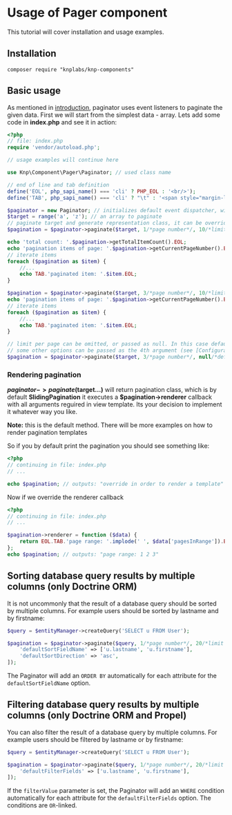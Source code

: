 # Usage of Pager component

This tutorial will cover installation and usage examples.

## Installation

    composer require "knplabs/knp-components"

## Basic usage

As mentioned in [introduction](https://github.com/knplabs/knp-components/tree/master/doc/pager/intro.md),
paginator uses event listeners to paginate the given data. First we will start from the simplest data - array.
Lets add some code in **index.php** and see it in action:

``` php
<?php
// file: index.php
require 'vendor/autoload.php';

// usage examples will continue here

use Knp\Component\Pager\Paginator; // used class name

// end of line and tab definition
define('EOL', php_sapi_name() === 'cli' ? PHP_EOL : '<br/>');
define('TAB', php_sapi_name() === 'cli' ? "\t" : '<span style="margin-left:25px"/>');

$paginator = new Paginator; // initializes default event dispatcher, with standard listeners
$target = range('a', 'z'); // an array to paginate
// paginate target and generate representation class, it can be overrided by event listener
$pagination = $paginator->paginate($target, 1/*page number*/, 10/*limit per page*/);

echo 'total count: '.$pagination->getTotalItemCount().EOL;
echo 'pagination items of page: '.$pagination->getCurrentPageNumber().EOL;
// iterate items
foreach ($pagination as $item) {
    //...
    echo TAB.'paginated item: '.$item.EOL;
}

$pagination = $paginator->paginate($target, 3/*page number*/, 10/*limit per page*/);
echo 'pagination items of page: '.$pagination->getCurrentPageNumber().EOL;
// iterate items
foreach ($pagination as $item) {
    //...
    echo TAB.'paginated item: '.$item.EOL;
}

// limit per page can be omitted, or passed as null. In this case default value will be used.
// some other options can be passed as the 4th argument (see [Configuration](docs/pager/config.md))
$pagination = $paginator->paginate($target, 3/*page number*/, null/*default limit per page will be used*/, ['pageParameterName' => 'section']/*options*/);
```

### Rendering pagination

**$paginator->paginate($target...)** will return pagination class, which is by
default **SlidingPagination** it executes a **$pagination->renderer** callback
with all arguments reguired in view template. Its your decision to implement
it whatever way you like.

**Note:** this is the default method. There will be more examples on how to render pagination templates

So if you by default print the pagination you should see something like:

``` php
<?php
// continuing in file: index.php
// ...

echo $pagination; // outputs: "override in order to render a template"
```

Now if we override the renderer callback

``` php
<?php
// continuing in file: index.php
// ...

$pagination->renderer = function ($data) {
    return EOL.TAB.'page range: '.implode(' ', $data['pagesInRange']).EOL;
};
echo $pagination; // outputs: "page range: 1 2 3"
```

## Sorting database query results by multiple columns (only Doctrine ORM)

It is not uncommonly that the result of a database query should be sorted by multiple columns.
For example users should be sorted by lastname and by firstname:

```php
$query = $entityManager->createQuery('SELECT u FROM User');

$pagination = $paginator->paginate($query, 1/*page number*/, 20/*limit per page*/, [
    'defaultSortFieldName' => ['u.lastname', 'u.firstname'],
    'defaultSortDirection' => 'asc',
]);
```

The Paginator will add an `ORDER BY` automatically for each attribute for the
`defaultSortFieldName` option.

## Filtering database query results by multiple columns (only Doctrine ORM and Propel)

You can also filter the result of a database query by multiple columns.
For example users should be filtered by lastname or by firstname:

```php
$query = $entityManager->createQuery('SELECT u FROM User');

$pagination = $paginator->paginate($query, 1/*page number*/, 20/*limit per page*/, [
    'defaultFilterFields' => ['u.lastname', 'u.firstname'],
]);
```

If the `filterValue` parameter is set, the Paginator will add an `WHERE` condition automatically 
for each attribute for the `defaultFilterFields` option. The conditions are `OR`-linked.
